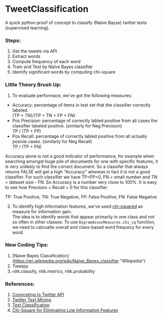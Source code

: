 # TweetClassification
A quick python proof of concept to classify (Naïve Bayse) twitter texts (supervised learning). 

### Steps:
1. Get the tweets via API
2. Extract words
3. Compute frequency of each word
5. Train and Test by Naïve Bayes classifier
4. Identify significant words by computing chi-square

### Little Theory Brush Up:
1. To evaluate performace, we've got the following measures:    
  * Accuracy: percentage of items in test set that the classifier correctly labeled.    
   (TP + TN)/(TP + TN + FP + FN)
  * Pos Precision: percentage of correctly labled positive from all cases the classifier labeled positive. (similarly for Neg Precision)     
   TP / (TP + FP) 
  * Pos Recall: percentage of correctly labled positive from all actually posivie cases. (similarly for Neg Recall)      
   TP / (TP + FN)    
  
  Accuracy alone is not a good indicator of performance, for example when searching amongst huge pile of documents for one with specific features, it is very unlikely to find the correct document. So a classifer that always returns FALSE will get a high "Accuracy" whereas in fact it is not a good classifier. For such classifier we have TP=FP=0, FN = small number and TN = dataset size - FN. So Accuracy is a number very close to 100%.  It is easy to see how Precision = Recall = 0 for this classifier.    

TP: True Positive,   TN: True Negative,   FP: False Positive,   FN: False Negative   

2. To identify high information features, we've used [chi-squared](http://streamhacker.com/tag/chi-square/) as measure for information gain.      
  The idea is to identify words that appear primarily in one class and not so often in other classes. To use `BigramAssocMeasures.chi_sq` function, we need to calcualte overall and class-based word frequecy for every word. 

### New Coding Tips:   
1. [Naive Bayes Classification] (https://en.wikipedia.org/wiki/Naive_Bayes_classifier "Wikipedia")
1. Tweepy
1. nltk.classify, nltk.metrics, nltk.probability

### References:
1. [Connceting to Twitter API](http://adilmoujahid.com/posts/2014/07/twitter-analytics/)
1. [Twitter Text Mining](https://gist.github.com/yanofsky/5436496)
1. [Text Classification](https://github.com/abromberg/sentiment_analysis_python/blob/master/sentiment_analysis.py)
1. [Chi-Square for Eliminating Low Information Features](http://streamhacker.com/tag/chi-square/)
